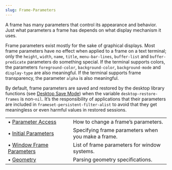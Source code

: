 ```yaml
---
slug: Frame-Parameters
---
```


A frame has many parameters that control its appearance and behavior. Just what parameters a frame has depends on what display mechanism it uses.

Frame parameters exist mostly for the sake of graphical displays. Most frame parameters have no effect when applied to a frame on a text terminal; only the `height`, `width`, `name`, `title`, `menu-bar-lines`, `buffer-list` and `buffer-predicate` parameters do something special. If the terminal supports colors, the parameters `foreground-color`, `background-color`, `background-mode` and `display-type` are also meaningful. If the terminal supports frame transparency, the parameter `alpha` is also meaningful.

By default, frame parameters are saved and restored by the desktop library functions (see [Desktop Save Mode](/docs/elisp/Desktop-Save-Mode)) when the variable `desktop-restore-frames` is non-`nil`. It’s the responsibility of applications that their parameters are included in `frameset-persistent-filter-alist` to avoid that they get meaningless or even harmful values in restored sessions.

|                                                                  |    |                                                    |
| :--------------------------------------------------------------- | -- | :------------------------------------------------- |
| • [Parameter Access](/docs/elisp/Parameter-Access)               |    | How to change a frame’s parameters.                |
| • [Initial Parameters](/docs/elisp/Initial-Parameters)           |    | Specifying frame parameters when you make a frame. |
| • [Window Frame Parameters](/docs/elisp/Window-Frame-Parameters) |    | List of frame parameters for window systems.       |
| • [Geometry](/docs/elisp/Geometry)                               |    | Parsing geometry specifications.                   |
